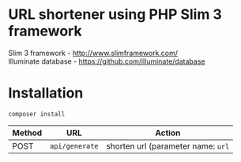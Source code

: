 # URL shortener using PHP Slim 3 framework<br>
Slim 3 framework - http://www.slimframework.com/ <br>
Illuminate database - https://github.com/illuminate/database <br>


# Installation

<code>composer install</code>

<table>
  <tr>
    <thead>
      <th>Method</th>
      <th>URL</th>
      <th>Action</th>
    </thead>
  </tr>
  <tbody>
    <tr>
      <td>POST</td>
      <td><code>api/generate</code></td>
      <td>shorten url (parameter name: <code>url</code> </td>
    </tr>
  </tbody>
</table>

